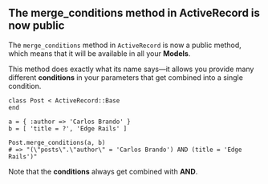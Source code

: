 ## The merge\_conditions method in ActiveRecord is now public

The `merge_conditions` method in `ActiveRecord` is now a public method, which means that it will be available in all your **Models**.

This method does exactly what its name says&mdash;it allows you provide many different **conditions** in your parameters that get combined into a single condition.

	class Post < ActiveRecord::Base
	end

	a = { :author => 'Carlos Brando' }
	b = [ 'title = ?', 'Edge Rails' ]

	Post.merge_conditions(a, b)
	# => "(\"posts\".\"author\" = 'Carlos Brando') AND (title = 'Edge Rails')"

Note that the **conditions** always get combined with **AND**.